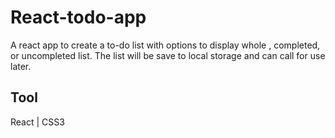 # React-todo-app

A react app to create a to-do list with options to display whole , completed, or uncompleted list. The list will be save to local storage and can call for use later.

## Tool

React | CSS3

